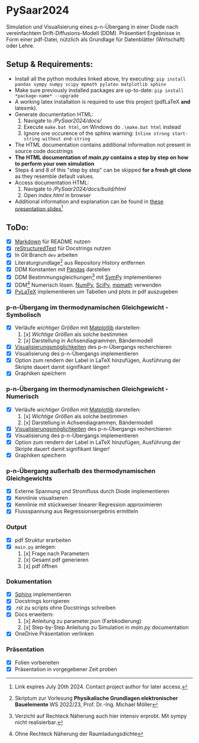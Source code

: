# PySaar2024
Simulation und Visualisierung eines p-n-Übergang in einer Diode nach vereinfachtem Drift-Diffusions-Modell (DDM).
Präsentiert Ergebnisse in Form einer pdf-Datei, nützlich als Grundlage für Datenblätter (Wirtschaft) oder Lehre.

## Setup & Requirements:
- Install all the python modules linked above, try executing:
    `pip install pandas sympy numpy scipy mpmath pylatex matplotlib sphinx`
- Make sure previously installed packages are up-to-date:
    `pip install *package-name* --upgrade`
- A working latex installation is required to use this project (pdfLaTeX **and** latexmk).
- Generate documentation HTML:
    1. Navigate to */PySaar2024/docs/*
    2. Execute `make.bat html`, on Windows do `.\make.bat html` instead
    3. Ignore one occurence of the sphinx warning: `Inline strong start-string without end-string`
- The HTML documentation contains additional information not present in source code docstrings
- **The HTML documentation of *main.py* contains a step by step on how to perform your own simulation**
- Steps 4 and 8 of this "step by step" can be skipped **for a fresh git clone** as they resemble default values.
- Access documentation HTML:
    1. Navigate to */PySaar2024/docs/build/html*
    2. Open *index.html* in browser
- Additional information and explanation can be found in [these presentation slides](https://unisaarlandde-my.sharepoint.com/:b:/g/personal/viki00002_uni-saarland_de/EU1d6F0i71NJjNuTuZtmStABZqZKjob51OWYPApswxmV6Q?e=poxLCC)[^1]

## ToDo:
- [x] [Markdown](https://www.markdownguide.org/cheat-sheet/) für README nutzen
- [x] [reStructuredText](https://github.com/ralsina/rst-cheatsheet/blob/master/rst-cheatsheet.rst) für Docstrings nutzen
- [x] In Git Branch `dev` arbeiten
- [x] Literaturgrundlage[^2] aus Repository History entfernen
- [x] DDM Konstanten mit [Pandas](https://pandas.pydata.org/docs/) darstellen
- [x] DDM Bestimmungsgleichungen[^3] mit [SymPy](https://docs.sympy.org/latest/index.html) implementieren
- [x] DDM[^4] Numerisch lösen. [NumPy](https://numpy.org/), [SciPy](https://scipy.org/), [mpmath](https://mpmath.org/) verwenden
- [x] [PyLaTeX](https://jeltef.github.io/PyLaTeX/current/index.html) implementieren um Tabellen und plots in pdf auszugeben
### p-n-Übergang im thermodynamischen Gleichgewicht - Symbolisch
- [x] Verläufe *wichtiger Größen* mit [Matplotlib](https://matplotlib.org/stable/index.html) darstellen:
    1. [x] *Wichtige Größen* als solche bestimmen
    2. [x] Darstellung in Achsendiagrammen, Bändermodell
- [x] [Visualisierungsmöglichkeiten](https://matplotlib.org/stable/gallery/index.html) des p-n-Übergangs recherchieren
- [x] Visualisierung des p-n-Übergangs implementieren
- [x] Option zum rendern der Label in LaTeX hinzufügen, Ausführung der Skripte dauert damit signifikant länger!
- [x] Graphiken speichern
### p-n-Übergang im thermodynamischen Gleichgewicht - Numerisch
- [x] Verläufe *wichtiger Größen* mit [Matplotlib](https://matplotlib.org/stable/index.html) darstellen:
    1. [x] *Wichtige Größen* als solche bestimmen
    2. [x] Darstellung in Achsendiagrammen, Bändermodell
- [x] [Visualisierungsmöglichkeiten](https://matplotlib.org/stable/gallery/index.html) des p-n-Übergangs recherchieren
- [x] Visualisierung des p-n-Übergangs implementieren
- [x] Option zum rendern der Label in LaTeX hinzufügen, Ausführung der Skripte dauert damit signifikant länger!
- [x] Graphiken speichern
### p-n-Übergang außerhalb des thermodynamischen Gleichgewichts
- [x] Externe Spannung und Stromfluss durch Diode implementieren
- [x] Kennlinie visualiseren
- [x] Kennlinie mit stückweiser linearer Regression approximieren
- [x] Flussspannung aus Regressionsergebnis ermitteln
### Output
- [x] pdf Struktur erarbeiten
- [x] `main.py` anlegen:
    1. [x] Frage nach Parametern
    2. [x] Gesamt pdf generieren
    3. [x] pdf öffnen
### Dokumentation
- [x] [Sphinx](https://www.sphinx-doc.org/en/master/index.html) implementieren
- [x] Docstrings korrigieren
- [x] .rst zu scripts ohne Docstrings schreiben
- [x] Docs erweitern:
    1. [x] Anleitung zu parameter.json (Farbkodierung)
    2. [x] Step-by-Step Anleitung zu Simulation in *main.py* documentation
- [x] OneDrive Präsentation verlinken
### Präsentation
- [x] Folien vorbereiten
- [x] Präsentation in vorgegebener Zeit proben

[^1]: Link expires July 20th 2024. Contact project author for later access.
[^2]: Skriptum zur Vorlesung **Physikalische Grundlagen elektronischer Bauelemente** WS 2022/23, Prof. Dr.-Ing. Michael Möller
[^3]: Verzicht auf Rechteck Näherung auch hier intensiv erprobt. Mit sympy nicht realisierbar. 
[^4]: Ohne Rechteck Näherung der Raumladungsdichte